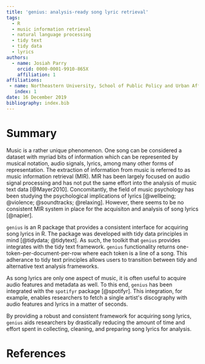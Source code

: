 ```yaml
---
title: 'genius: analysis-ready song lyric retrieval'
tags:
  - R
  - music information retrieval
  - natural language processing
  - tidy text
  - tidy data
  - lyrics
authors:
  - name: Josiah Parry
    orcid: 0000-0001-9910-865X
    affiliation: 1
affiliations:
 - name: Northeastern University, School of Public Policy and Urban Affairs
   index: 1
date: 16 December 2019
bibliography: index.bib
---
```



# Summary

Music is a rather unique phenomenon. One song can be considered a dataset with myriad bits of information which can be represented by musical notation, audio signals, lyrics, among many other forms of representation. The extraction of information from music is referred to as music information retrieval (MIR). MIR has been largely focused on audio signal processing and has not put the same effort into the analysis of music text data [@Mayer2010]. Concomitantly, the field of music psychology has been studying the psychological implications of lyrics [@wellbeing; @violence; @soundtracks; @relaxing]. However, there seems to be no consistent MIR system in place for the acquisiton and analysis of song lyrics [@napier]. 

`genius` is an R package that provides a consistent interface for acquiring song lyrics in R. The package was developed with tidy data principles in mind [@tidydata; @tidytext]. As such, the toolkit that `genius` provides integrates with the tidy text framework. `genius` functionality returns one-token-per-document-per-row where each token is a line of a song. This adherance to tidy text principles allows users to transition between tidy and alternative text analysis frameworks.

As song lyrics are only one aspect of music, it is often useful to acquire audio features and metadata as well. To this end, `genius` has been integrated with the `spotifyr` package [@spotifyr]. This integration, for example, enables researchers to fetch a single artist's discography with audio features and lyrics in a matter of seconds. 

By providing a robust and consistent framework for acquiring song lyrics, `genius` aids researchers by drastically reducing the amount of time and effort spent in collecting, cleaning, and preparing song lyrics for analysis. 

# References 

